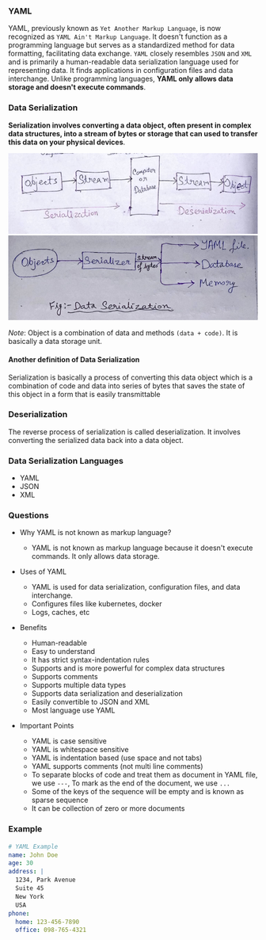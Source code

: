 ### YAML

YAML, previously known as `Yet Another Markup Language`, is now recognized as `YAML Ain't Markup Language`. It doesn't function as a programming language but serves as a standardized method for data formatting, facilitating data exchange. `YAML` closely resembles `JSON` and `XML` and is primarily a human-readable data serialization language used for representing data. It finds applications in configuration files and data interchange. Unlike programming languages, **YAML only allows data storage and doesn't execute commands**.

### Data Serialization

**Serialization involves converting a data object, often present in complex data structures, into a stream of bytes or storage that can used to transfer this data on your physical devices**.

![Data Serialization](image.png)
![Data Serialization](image-1.png)

*Note*: Object is a combination of data and methods `(data + code)`. It is basically a data storage unit.

#### Another definition of Data Serialization 

Serialization is basically a process of converting this data object which is a combination of code and data into series of bytes that saves the state of this object in a form that is easily transmittable 

### Deserialization

The reverse process of serialization is called deserialization. It involves converting the serialized data back into a data object.

### Data Serialization Languages

- YAML
- JSON
- XML

### Questions

- Why YAML is not known as markup language?
    - YAML is not known as markup language because it doesn't execute commands. It only allows data storage.

- Uses of YAML
    - YAML is used for data serialization, configuration files, and data interchange.
    - Configures files like kubernetes, docker
    - Logs, caches, etc

- Benefits
    - Human-readable
    - Easy to understand
    - It has strict syntax-indentation rules
    - Supports and is more powerful for complex data structures
    - Supports comments
    - Supports multiple data types
    - Supports data serialization and deserialization
    - Easily convertible to JSON and XML
    - Most language use YAML

- Important Points
    - YAML is case sensitive
    - YAML is whitespace sensitive
    - YAML is indentation based (use space and not tabs)
    - YAML supports comments (not multi line comments)
    - To separate blocks of code and treat them as document in YAML file, we use `---`, To mark as the end of the document, we use `...`
    - Some of the keys of the sequence will be empty and is known as sparse sequence
    - It can be collection of zero or more documents 

### Example

```yaml
# YAML Example
name: John Doe
age: 30
address: |
  1234, Park Avenue
  Suite 45
  New York
  USA
phone:
  home: 123-456-7890
  office: 098-765-4321
```